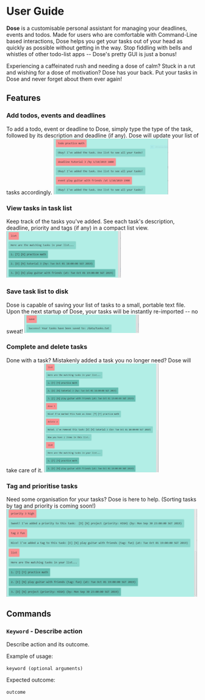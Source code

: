 # User Guide
**Dose** is a customisable personal assistant for managing your deadlines, events and todos. 
Made for users who are comfortable with Command-Line based interactions, 
Dose helps you get your tasks out of your head as quickly as possible without getting in the way.
Stop fiddling with bells and whistles of other todo-list apps -- Dose's pretty GUI is just a bonus!

Experiencing a caffeinated rush and needing a dose of calm?
Stuck in a rut and wishing for a dose of motivation? Dose has your back. 
Put your tasks in Dose and never forget about them ever again!

## Features 

### Add todos, events and deadlines
To add a todo, event or deadline to Dose, simply type the type of the task,
followed by its description and deadline (if any). Dose will update your list of tasks accordingly.
<img src="docs/add_tasks.PNG" width="300">

### View tasks in task list
Keep track of the tasks you've added. 
See each task's description, deadline, priority and tags (if any) in a compact list view.
<img src="docs/list_tasks.PNG" width="300">

### Save task list to disk
Dose is capable of saving your list of tasks to a small, portable text file. 
Upon the next startup of Dose, your tasks will be instantly re-imported -- no sweat!
<img src="docs/save_tasks.PNG" width="300">

### Complete and delete tasks
Done with a task? Mistakenly added a task you no longer need? Dose will take care of it. 
<img src="done_delete_tasks.PNG" width="300">

### Tag and prioritise tasks
Need some organisation for your tasks? Dose is here to help.
(Sorting tasks by tag and priority is coming soon!)
<img src="tag_priority_tasks.PNG" width="500">


## Commands

### `Keyword` - Describe action

Describe action and its outcome.

Example of usage: 

`keyword (optional arguments)`

Expected outcome:

`outcome`
